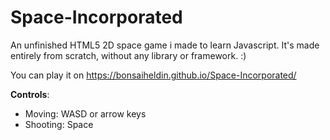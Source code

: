 # Space-Incorporated
An unfinished HTML5 2D space game i made to learn Javascript. It's made entirely from scratch, without any library or framework. :)

You can play it on https://bonsaiheldin.github.io/Space-Incorporated/

**Controls**:
* Moving: WASD or arrow keys
* Shooting: Space
